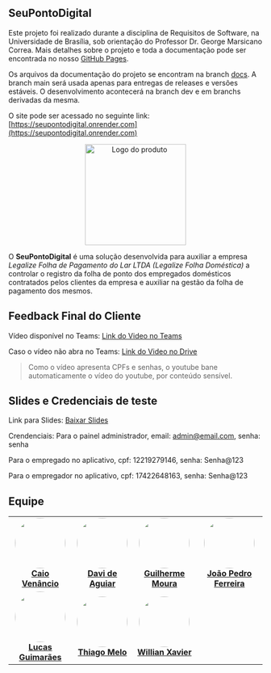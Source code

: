 ## SeuPontoDigital

Este projeto foi realizado durante a disciplina de Requisitos de Software, na Universidade de Brasília, sob orientação do Professor Dr. George Marsicano Correa. Mais detalhes sobre o projeto e toda a documentação pode ser encontrada no nosso [GitHub Pages](https://mdsreq-fga-unb.github.io/2025.1-T01-SeuPontoDigital/).

Os arquivos da documentação do projeto se encontram na branch [docs](https://github.com/mdsreq-fga-unb/2025.1-T01-SeuPontoDigital/tree/docs).
A branch main será usada apenas para entregas de releases e versões estáveis. O desenvolvimento acontecerá na branch dev e em branchs derivadas da mesma.

O site pode ser acessado no seguinte link: [https://seupontodigital.onrender.com](https://seupontodigital.onrender.com)

<p align="center">
  <img src="https://mdsreq-fga-unb.github.io/2025.1-T01-SeuPontoDigital/assets/icons/icon2.png" alt="Logo do produto" width="200">
</p>

O **SeuPontoDigital** é uma solução desenvolvida para auxiliar a empresa  *Legalize Folha de Pagamento do Lar LTDA (Legalize Folha Doméstica)* a controlar o registro da folha de ponto dos empregados domésticos contratados pelos clientes da empresa e auxiliar na gestão da folha de pagamento dos mesmos.

## Feedback Final do Cliente

Vídeo disponível no Teams:
[Link do Video no Teams](https://unbbr.sharepoint.com/:v:/s/SeuPontoDigital/EXThTUP2C3ZGt7Qiz3iB1GgBht3Nyf1qqDs0DnbzmIHqbw?e=icfoJL)

Caso o vídeo não abra no Teams:
[Link do Video no Drive](https://drive.google.com/file/d/1_J219cQm4MBQnQRYdsHIgKcsc20VT5ny/view?usp=sharing)

> Como o vídeo apresenta CPFs e senhas, o youtube bane automaticamente o vídeo do youtube, por conteúdo sensível.

## Slides e Credenciais de teste

Link para Slides: [Baixar Slides](jornadaseuponto.pdf)

Crendenciais:
Para o painel administrador, email: admin@email.com, senha: senha

Para o empregado no aplicativo, cpf: 12219279146, senha: Senha@123

Para o empregador no aplicativo, cpf: 17422648163, senha: Senha@123

## Equipe 

<table align="center" cellspacing="20" cellpadding="0">
  <tr>
    <td align="center">
      <img src="https://avatars.githubusercontent.com/u/170828870?v=4" width="100" style="border-radius: 50%;"><br>
      <strong><a href="https://github.com/caio-venancio">Caio Venâncio</a></strong><br>
    </td>
    <td align="center">
      <img src="https://avatars.githubusercontent.com/u/143732704?v=4" width="100" style="border-radius: 50%;"><br>
      <strong><a href="https://github.com/davi-aguiar-vieira">Davi de Aguiar</a></strong><br>
    </td>
    <td align="center">
      <img src="https://avatars.githubusercontent.com/u/107576761?v=4" width="100" style="border-radius: 50%;"><br>
      <strong><a href="https://github.com/Guilherme-Moura">Guilherme Moura</a></strong><br>
    </td>
    <td align="center">
      <img src="https://avatars.githubusercontent.com/u/151416735?v=4" width="100" style="border-radius: 50%;"><br>
      <strong><a href="https://github.com/JoaoPedro2206">João Pedro Ferreira</a></strong><br>
    </td>
  </tr>
  <tr>
    <td align="center">
      <img src="https://avatars.githubusercontent.com/u/131381377?v=4" width="100" style="border-radius: 50%;"><br>
      <strong><a href="https://github.com/lcsgborges">Lucas Guimarães</a></strong><br>
    </td>
    <td align="center">
      <img src="https://avatars.githubusercontent.com/u/143733162?v=4" width="100" style="border-radius: 50%;"><br>
      <strong><a href="https://github.com/audittmega">Thiago Melo</a></strong><br>
    </td>
    <td align="center">
      <img src="https://avatars.githubusercontent.com/u/75449306?v=4" width="100" style="border-radius: 50%;"><br>
      <strong><a href="https://github.com/Wooo589">Willian Xavier</a></strong><br>
    </td>
    <td align="center">
    </td>
  </tr>
</table>
